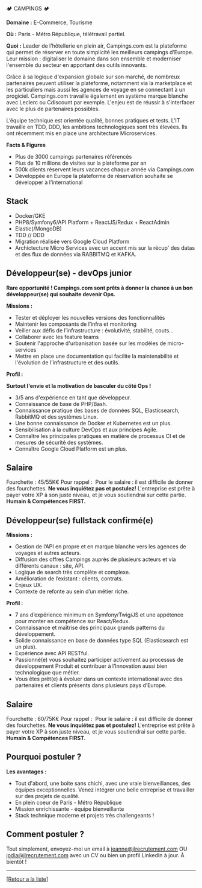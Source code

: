 🏕️ CAMPINGS 🏕️

**Domaine :** E-Commerce, Tourisme

**Où :** Paris - Métro République, télétravail partiel. 

**Quoi :** Leader de l’hôtellerie en plein air, Campings.com est la plateforme qui permet de réserver en toute simplicité les meilleurs campings d’Europe.
Leur mission : digitaliser le domaine dans son ensemble  et moderniser l'ensemble du secteur en apportant des outils innovants. 

Grâce à sa logique d'expansion globale sur son marché, de nombreux partenaires peuvent utiliser la plateforme, notamment via la marketplace et les particuliers mais aussi les agences de voyage en se connectant à un progiciel. Campings.com travaille également en système marque blanche avec Leclerc ou Cdiscount par exemple. L'enjeu est de réussir à s'interfacer avec le plus de partenaires possibles.

L’équipe technique est orientée qualité, bonnes pratiques et tests. L'IT travaille en TDD, DDD, les ambitions technologiques sont très élevées. Ils ont récemment mis en place une architecture Microservices. 

**Facts & Figures**

* Plus de 3000 campings partenaires référencés 
* Plus de 10 millions de visites sur la plateforme par an
* 500k clients réservent leurs vacances chaque année via Campings.com 
* Développée en Europe la plateforme de réservation souhaite se développer à l’international 

## Stack

* Docker/GKE
* PHP8/Symfony6/API Platform + ReactJS/Redux + ReactAdmin
* Elastic(/MongoDB)
* TDD // DDD
* Migration réalisée vers Google Cloud Platform
* Archictecture Micro Services avec un accent mis sur la récup' des datas et des flux de données via RABBITMQ et KAFKA.


## Développeur(se) - devOps junior

**Rare opportunité ! Campings.com sont prêts à donner la chance à un bon développeur(se) qui souhaite devenir Ops.**

**Missions :**

* Tester et déployer les nouvelles versions des fonctionnalités 
* Maintenir les composants de l’infra et monitoring 
* Veiller aux défis de l’infrastructure : évolutivité, stabilité, couts… 
* Collaborer avec les feature teams
* Soutenir l'approche d'urbanisation basée sur les modèles de micro-services
* Mettre en place une documentation qui facilite la maintenabilité et l'évolution de l'infrastructure et des outils.


**Profil :**

**Surtout l'envie et la motivation de basculer du côté Ops !** 
* 3/5 ans d'expérience en tant que développeur.
* Connaissance de base de PHP/Bash.
* Connaissance pratique des bases de données SQL, Elasticsearch, RabbitMQ et des systèmes Linux.
* Une bonne connaissance de Docker et Kubernetes est un plus.
* Sensibilisation à la culture DevOps et aux principes Agile.
* Connaître les principales pratiques en matière de processus CI et de mesures de sécurité des systèmes.
* Connaître Google Cloud Platform est un plus.

## Salaire

Fourchette : 45/55K€
Pour rappel :  Pour le salaire : il est difficile de donner des fourchettes. **Ne vous inquiétez pas et postulez!** L'entreprise est prête à payer votre XP à son juste niveau, et je vous soutiendrai sur cette partie. **Humain & Compétences FIRST.**


## Développeur(se) fullstack confirmé(e)

**Missions :**

* Gestion de l’API en propre et en marque blanche vers les agences de voyages et autres acteurs.
* Diffusion des offres Campings auprès de plusieurs acteurs et via différents canaux : site, API.
* Logique de search très complète et complexe.
* Amélioration de l’existant : clients, contrats.
* Enjeux UX.
* Contexte de refonte au sein d’un métier riche.

**Profil :**

* 7 ans d’expérience minimum en Symfony/Twig/JS et une appétence pour monter en compétence sur React/Redux.
* Connaissance et maîtrise des principaux grands patterns du développement.
* Solide connaissance en base de données type SQL (Elasticsearch est un plus).
* Expérience avec API RESTful.
* Passionné(e) vous souhaitez participer activement au processus de développement Produit et contribuer à l’Innovation aussi bien technologique que métier.
* Vous êtes prêt(e) à évoluer dans un contexte international avec des partenaires et clients présents dans plusieurs pays d’Europe.

## Salaire

Fourchette : 60/75K€
Pour rappel :  Pour le salaire : il est difficile de donner des fourchettes. **Ne vous inquiétez pas et postulez!** L'entreprise est prête à payer votre XP à son juste niveau, et je vous soutiendrai sur cette partie. **Humain & Compétences FIRST.**


## Pourquoi postuler ?

**Les avantages :**
* Tout d'abord, une boite sans chichi, avec une vraie bienveillances, des équipes exceptionnelles. Venez intégrer une belle entreprise et travailler sur des projets de qualité.
* En plein coeur de Paris - Métro République 
* Mission enrichissante - équipe bienveillante 
* Stack technique moderne et projets très challengeants ! 

## Comment postuler ?

Tout simplement, envoyez-moi un email à jeanne@jlrecrutement.com OU jodia@jlrecrutement.com avec un CV ou bien un profil LinkedIn à jour. À bientôt !





----
<a href="https://github.com/jlondiche/job-board-php/blob/master/README.md">[Retour a la liste]</a>

